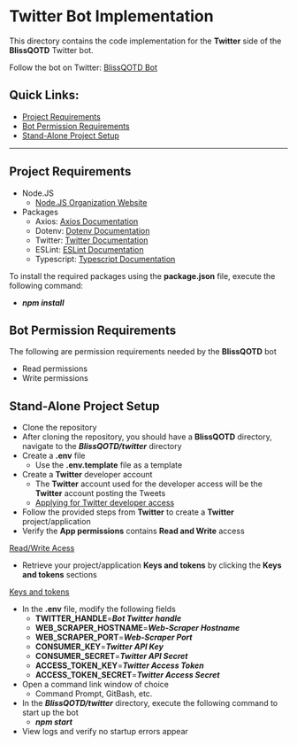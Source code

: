 # Twitter Bot Implementation
This directory contains the code implementation for the **Twitter** side of the **BlissQOTD** Twitter bot.

Follow the bot on Twitter: [BlissQOTD Bot](https://twitter.com/BlissQOTD)

## Quick Links:
- [Project Requirements](#project-requirements)
- [Bot Permission Requirements](#bot-permission-requirements)
- [Stand-Alone Project Setup](#stand-alone-project-setup)

----------------------------------

## Project Requirements
- Node.JS
  - [Node.JS Organization Website](https://nodejs.org/en/)
- Packages
  - Axios: [Axios Documentation](https://www.npmjs.com/package/axios)
  - Dotenv: [Dotenv Documentation](https://www.npmjs.com/package/dotenv)
  - Twitter: [Twitter Documentation](https://www.npmjs.com/package/twitter)
  - ESLint: [ESLint Documentation](https://www.npmjs.com/package/eslint)
  - Typescript: [Typescript Documentation](https://www.npmjs.com/package/typescript)

To install the required packages using the **package.json** file, execute the following command:
- ***npm install***

## Bot Permission Requirements
The following are permission requirements needed by the **BlissQOTD** bot
 - Read permissions
 - Write permissions

## Stand-Alone Project Setup
- Clone the repository
- After cloning the repository, you should have a **BlissQOTD** directory, navigate to the ***BlissQOTD/twitter*** directory 
- Create a **.env** file
  - Use the **.env.template** file as a template
- Create a **Twitter** developer account
  - The **Twitter** account used for the developer access will be the **Twitter** account posting the Tweets
  - [Applying for Twitter developer access](https://developer.twitter.com/en/apply-for-access)
- Follow the provided steps from **Twitter** to create a **Twitter** project/application
- Verify the **App permissions** contains **Read and Write** access

[Read/Write Acess](/images/read-write-access.png)
- Retrieve your project/application **Keys and tokens** by clicking the **Keys and tokens** sections

[Keys and tokens](/images/tokens-section.png)
- In the **.env** file, modify the following fields
  - **TWITTER_HANDLE**=***Bot Twitter handle***
  - **WEB_SCRAPER_HOSTNAME**=***Web-Scraper Hostname***
  - **WEB_SCRAPER_PORT**=***Web-Scraper Port***
  - **CONSUMER_KEY**=***Twitter API Key***
  - **CONSUMER_SECRET**=***Twitter API Secret***
  - **ACCESS_TOKEN_KEY**=***Twitter Access Token***
  - **ACCESS_TOKEN_SECRET**=***Twitter Access Secret***
- Open a command link window of choice
  - Command Prompt, GitBash, etc.
- In the ***BlissQOTD/twitter*** directory, execute the following command to start up the bot
  - ***npm start***
- View logs and verify no startup errors appear